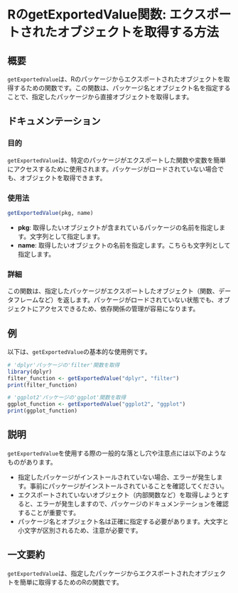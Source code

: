 <!--
Meta Description: # RのgetExportedValue関数: エクスポートされたオブジェクトを取得する方法 ## 概要 `getExportedValue`は、Rのパッケージからエクスポートされたオブジェクトを取得するための関数です。この関数は、パッケージ名とオブジェクト名を指定することで、指定したパッケージから...
Meta Keywords: getexportedvalue, dplyr, この関数は, pkg, name
-->

# RのgetExportedValue関数: エクスポートされたオブジェクトを取得する方法

## 概要
`getExportedValue`は、Rのパッケージからエクスポートされたオブジェクトを取得するための関数です。この関数は、パッケージ名とオブジェクト名を指定することで、指定したパッケージから直接オブジェクトを取得します。

## ドキュメンテーション
### 目的
`getExportedValue`は、特定のパッケージがエクスポートした関数や変数を簡単にアクセスするために使用されます。パッケージがロードされていない場合でも、オブジェクトを取得できます。

### 使用法
```R
getExportedValue(pkg, name)
```

- **pkg**: 取得したいオブジェクトが含まれているパッケージの名前を指定します。文字列として指定します。
- **name**: 取得したいオブジェクトの名前を指定します。こちらも文字列として指定します。

### 詳細
この関数は、指定したパッケージがエクスポートしたオブジェクト（関数、データフレームなど）を返します。パッケージがロードされていない状態でも、オブジェクトにアクセスできるため、依存関係の管理が容易になります。

## 例
以下は、`getExportedValue`の基本的な使用例です。

```R
# 'dplyr'パッケージの'filter'関数を取得
library(dplyr)
filter_function <- getExportedValue("dplyr", "filter")
print(filter_function)

# 'ggplot2'パッケージの'ggplot'関数を取得
ggplot_function <- getExportedValue("ggplot2", "ggplot")
print(ggplot_function)
```

## 説明
`getExportedValue`を使用する際の一般的な落とし穴や注意点には以下のようなものがあります。

- 指定したパッケージがインストールされていない場合、エラーが発生します。事前にパッケージがインストールされていることを確認してください。
- エクスポートされていないオブジェクト（内部関数など）を取得しようとすると、エラーが発生しますので、パッケージのドキュメンテーションを確認することが重要です。
- パッケージ名とオブジェクト名は正確に指定する必要があります。大文字と小文字が区別されるため、注意が必要です。

## 一文要約
`getExportedValue`は、指定したパッケージからエクスポートされたオブジェクトを簡単に取得するためのRの関数です。